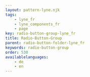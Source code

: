 ```yaml
---
layout: pattern-lyne.njk
tags: 
    - lyne_fr
    - lyne_components_fr
    - page
key: radio-button-group-lyne_fr
title: Radio-Button-Group
parent: radio-button-folder-lyne_fr
keywords: radio-button-group
order: 530
availablelanguages: 
    - de
    - en
---
```


